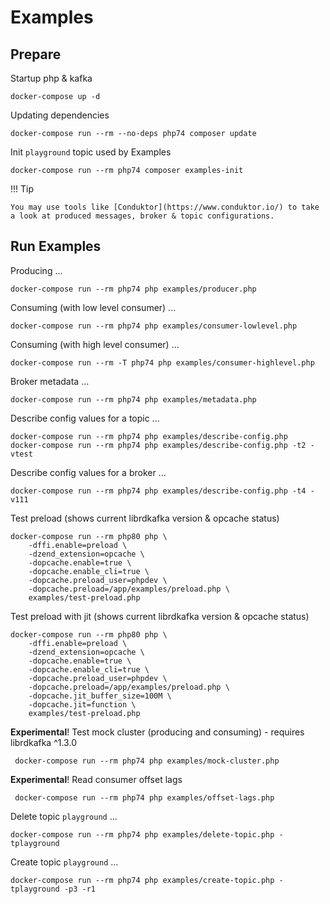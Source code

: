 # Examples

## Prepare

Startup php & kafka

    docker-compose up -d

Updating dependencies

    docker-compose run --rm --no-deps php74 composer update

Init ```playground``` topic used by Examples

    docker-compose run --rm php74 composer examples-init

!!! Tip

    You may use tools like [Conduktor](https://www.conduktor.io/) to take a look at produced messages, broker & topic configurations.

## Run Examples

Producing ...

    docker-compose run --rm php74 php examples/producer.php

Consuming (with low level consumer) ...

    docker-compose run --rm php74 php examples/consumer-lowlevel.php

Consuming (with high level consumer) ...

    docker-compose run --rm -T php74 php examples/consumer-highlevel.php

Broker metadata ...

    docker-compose run --rm php74 php examples/metadata.php

Describe config values for a topic ...

    docker-compose run --rm php74 php examples/describe-config.php
    docker-compose run --rm php74 php examples/describe-config.php -t2 -vtest

Describe config values for a broker ...

    docker-compose run --rm php74 php examples/describe-config.php -t4 -v111

Test preload (shows current librdkafka version & opcache status)

    docker-compose run --rm php80 php \
        -dffi.enable=preload \
        -dzend_extension=opcache \
        -dopcache.enable=true \
        -dopcache.enable_cli=true \
        -dopcache.preload_user=phpdev \
        -dopcache.preload=/app/examples/preload.php \
        examples/test-preload.php

Test preload with jit (shows current librdkafka version & opcache status)

    docker-compose run --rm php80 php \
        -dffi.enable=preload \
        -dzend_extension=opcache \
        -dopcache.enable=true \
        -dopcache.enable_cli=true \
        -dopcache.preload_user=phpdev \
        -dopcache.preload=/app/examples/preload.php \
        -dopcache.jit_buffer_size=100M \
        -dopcache.jit=function \
        examples/test-preload.php

__Experimental__! Test mock cluster (producing and consuming) - requires librdkafka ^1.3.0

     docker-compose run --rm php74 php examples/mock-cluster.php

__Experimental__! Read consumer offset lags

     docker-compose run --rm php74 php examples/offset-lags.php

Delete topic ```playground``` ...

    docker-compose run --rm php74 php examples/delete-topic.php -tplayground

Create topic ```playground``` ...

    docker-compose run --rm php74 php examples/create-topic.php -tplayground -p3 -r1
